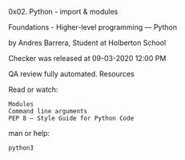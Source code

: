 0x02. Python - import & modules

Foundations - Higher-level programming ― Python

by Andres Barrera, Student at Holberton School

Checker was released at 09-03-2020 12:00 PM

QA review fully automated.
Resources

Read or watch:

    Modules
    Command line arguments
    PEP 8 – Style Guide for Python Code

man or help:

    python3
